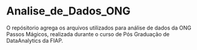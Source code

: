 # Analise_de_Dados_ONG
O repósitorio agrega os arquivos utilizados para análise de dados da ONG  Passos Mágicos, realizada durante o curso de Pós Graduação de DataAnalytics da FIAP.
